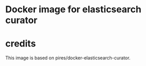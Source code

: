 # Docker image for elasticsearch curator



# credits

This image is based on pires/docker-elasticsearch-curator.
